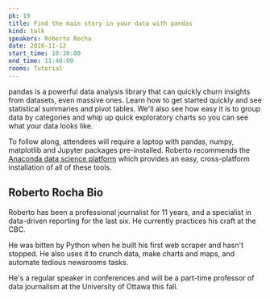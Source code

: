 ```yaml
---
pk: 19
title: Find the main story in your data with pandas
kind: talk
speakers: Roberto Rocha
date: 2016-11-12
start_time: 10:30:00
end_time: 11:40:00
rooms: Tutorial
---
```


pandas is a powerful data analysis library that can quickly churn insights from datasets, even massive ones. Learn how to get started quickly and see statistical summaries and pivot tables. We'll also see how easy it is to group data by categories and whip up quick exploratory charts so you can see what your data looks like.

To follow along, attendees will require a laptop with pandas, numpy, matplotlib and Jupyter packages pre-installed. Roberto recommends the [Anaconda data science platform](https://www.continuum.io/downloads) which provides an easy, cross-platform installation of all of these tools.

## Roberto Rocha Bio

Roberto has been a professional journalist for 11 years, and a specialist in data-driven reporting for the last six. He currently practices his craft at the CBC.

He was bitten by Python when he built his first web scraper and hasn't stopped. He also uses it to crunch data, make charts and maps, and automate tedious newsrooms tasks.

He's a regular speaker in conferences and will be a part-time professor of data journalism at the University of Ottawa this fall.
